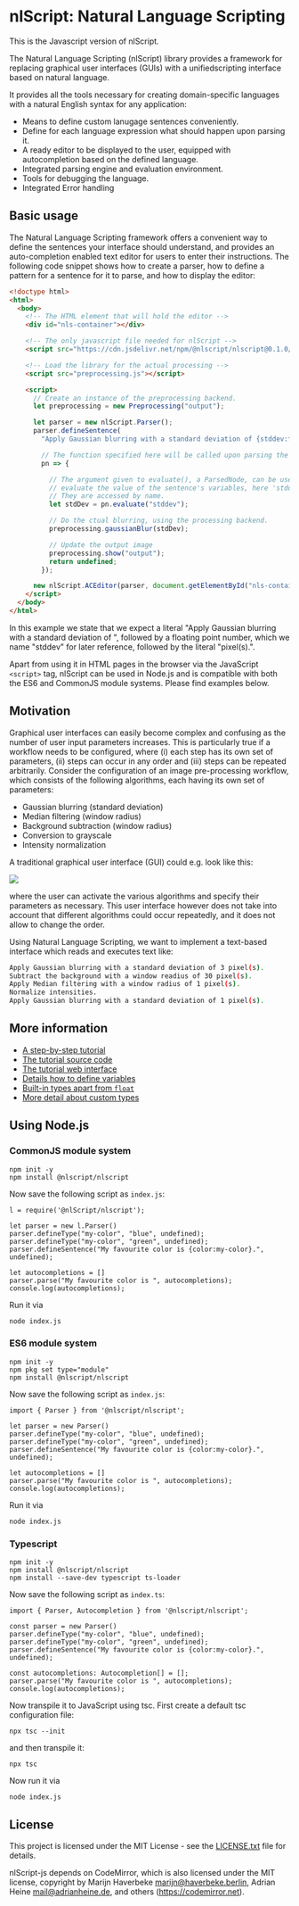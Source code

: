 # nlScript: Natural Language Scripting

This is the Javascript version of nlScript.

The Natural Language Scripting (nlScript) library provides a framework for replacing graphical user interfaces (GUIs) with a unifiedscripting interface based on natural language.

It provides all the tools necessary for creating domain-specific languages with a natural English syntax for any application:
* Means to define custom lanugage sentences conveniently.
* Define for each language expression what should happen upon parsing it.
* A ready editor to be displayed to the user, equipped with autocompletion based on the defined language.
* Integrated parsing engine and evaluation environment.
* Tools for debugging the language.
* Integrated Error handling



## Basic usage

The Natural Language Scripting framework offers a convenient way to define the sentences your interface should understand, and provides an auto-completion enabled text editor for users to enter their instructions. The following code snippet shows how to create a parser, how to define a pattern for a sentence for it to parse, and how to display the editor:

```html
<!doctype html>
<html>
  <body>
    <!-- The HTML element that will hold the editor -->
    <div id="nls-container"></div>

    <!-- The only javascript file needed for nlScript -->
    <script src="https://cdn.jsdelivr.net/npm/@nlscript/nlscript@0.1.0/dist/umd/nlScript.js"></script>

    <!-- Load the library for the actual processing -->
    <script src="preprocessing.js"></script>

    <script>
      // Create an instance of the preprocessing backend.
      let preprocessing = new Preprocessing("output");

      let parser = new nlScript.Parser();
      parser.defineSentence(
        "Apply Gaussian blurring with a standard deviation of {stddev:float} pixel(s).",

        // The function specified here will be called upon parsing the sentence above
        pn => {

          // The argument given to evaluate(), a ParsedNode, can be used to
          // evaluate the value of the sentence's variables, here 'stddev'.
          // They are accessed by name.
          let stdDev = pn.evaluate("stddev");

          // Do the ctual blurring, using the processing backend.
          preprocessing.gaussianBlur(stdDev);

          // Update the output image
          preprocessing.show("output");
          return undefined;
        });

      new nlScript.ACEditor(parser, document.getElementById("nls-container"));
    </script>
  </body>
</html>
```

In this example we state that we expect a literal "Apply Gaussian blurring with a standard deviation of ", followed by a floating point number, which we name "stddev" for later reference, followed by the literal "pixel(s).".

Apart from using it in HTML pages in the browser via the JavaScript `<script>` tag, nlScript can be used in Node.js and is compatible with both the ES6 and CommonJS module systems. Please find examples below.




## Motivation
Graphical user interfaces can easily become complex and confusing as the number of user input parameters increases. This is particularly true if a workflow needs to be configured, where (i) each step has its own set of parameters, (ii) steps can occur in any order and (iii) steps can be repeated arbitrarily. Consider the configuration of an image pre-processing workflow, which consists of the following algorithms, each having its own set of parameters:
- Gaussian blurring (standard deviation)
- Median filtering (window radius)
- Background subtraction (window radius)
- Conversion to grayscale
- Intensity normalization

A traditional graphical user interface (GUI) could e.g. look like this:

![](https://nlscript.github.io/nlScript-java/images/Screenshot-00.png)


where the user can activate the various algorithms and specify their parameters as necessary. This user interface however does not take into account that different algorithms could occur repeatedly, and it does not allow to change the order.

Using Natural Language Scripting, we want to implement a text-based interface which reads and executes text like:
```bash
Apply Gaussian blurring with a standard deviation of 3 pixel(s).
Subtract the background with a window readius of 30 pixel(s).
Apply Median filtering with a window radius of 1 pixel(s).
Normalize intensities.
Apply Gaussian blurring with a standard deviation of 1 pixel(s).
```


## More information

* [A step-by-step tutorial](https://nlscript.github.io/nlScript-java)
* [The tutorial source code](https://github.com/nlScript/nlScript-tutorial-js)
* [The tutorial web interface](https://nlScript.github.io/nlScript-tutorial-js)
* [Details how to define variables](https://nlScript.github.io/nlScript-java/variables.html)
* [Built-in types apart from `float`](https://nlScript.github.io/nlScript-java/#built-in-types)
* [More detail about custom types](https://nlScript.github.io/nlScript-java/custom-types.html)



## Using Node.js

### CommonJS module system
```
npm init -y
npm install @nlscript/nlscript
```
Now save the following script as `index.js`:
```
l = require('@nlScript/nlscript');

let parser = new l.Parser()
parser.defineType("my-color", "blue", undefined);
parser.defineType("my-color", "green", undefined);
parser.defineSentence("My favourite color is {color:my-color}.", undefined);

let autocompletions = []
parser.parse("My favourite color is ", autocompletions);
console.log(autocompletions);
```
Run it via
```
node index.js
```

### ES6 module system
```
npm init -y
npm pkg set type="module"
npm install @nlscript/nlscript
```
Now save the following script as `index.js`:
```
import { Parser } from '@nlscript/nlscript';

let parser = new Parser()
parser.defineType("my-color", "blue", undefined);
parser.defineType("my-color", "green", undefined);
parser.defineSentence("My favourite color is {color:my-color}.", undefined);

let autocompletions = []
parser.parse("My favourite color is ", autocompletions);
console.log(autocompletions);
```
Run it via
```
node index.js
```

### Typescript
```
npm init -y
npm install @nlscript/nlscript
npm install --save-dev typescript ts-loader
```
Now save the following script as `index.ts`:
```
import { Parser, Autocompletion } from '@nlscript/nlscript';

const parser = new Parser()
parser.defineType("my-color", "blue", undefined);
parser.defineType("my-color", "green", undefined);
parser.defineSentence("My favourite color is {color:my-color}.", undefined);

const autocompletions: Autocompletion[] = [];
parser.parse("My favourite color is ", autocompletions);
console.log(autocompletions);
```
Now transpile it to JavaScript using tsc. First create a default tsc configuration file:
```
npx tsc --init
```
and then transpile it:
```
npx tsc
```

Now run it via
```
node index.js
```




## License

This project is licensed under the MIT License - see the [LICENSE.txt](LICENSE.txt) file for details.

nlScript-js depends on CodeMirror, which is also licensed under the MIT license, copyright by Marijn Haverbeke <marijn@haverbeke.berlin>, Adrian Heine <mail@adrianheine.de>, and others (https://codemirror.net).

